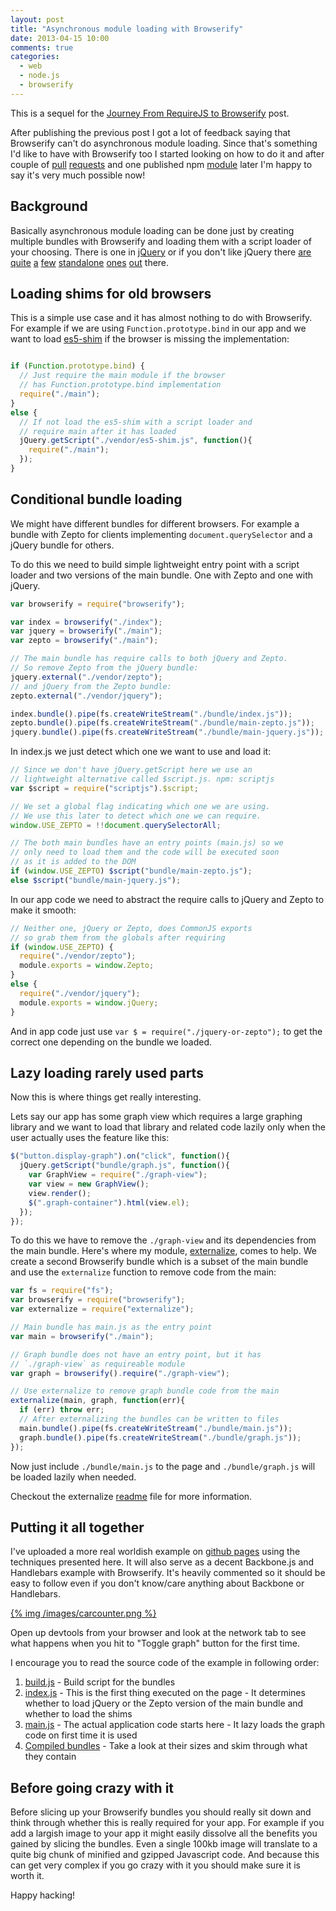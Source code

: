 ```yaml
---
layout: post
title: "Asynchronous module loading with Browserify"
date: 2013-04-15 10:00
comments: true
categories:
  - web
  - node.js
  - browserify
---
```


This is a sequel for the [Journey From RequireJS to Browserify][] post.

After publishing the previous post I got a lot of feedback saying that
Browserify can't do asynchronous module loading. Since that's something I'd
like to have with Browserify too I started looking on how to do it and after
couple of [pull][pr1] [requests][pr2] and one published npm
[module][externalize] later I'm happy to say it's very much possible now!

<!-- more -->

## Background

Basically asynchronous module loading can be done just by creating multiple
bundles with Browserify and loading them with a script loader of your choosing.
There is one in [jQuery][getscript] or if you don't like jQuery there
[are][$script.js] [quite][yepnope] [a][head.js] [few][lab.js]
[standalone][lazyload] [ones][basket.js] [out][modern] there.


## Loading shims for old browsers

This is a simple use case and it has almost nothing to do with Browserify. For
example if we are using `Function.prototype.bind` in our app and we want to
load [es5-shim][] if the browser is missing the implementation:

```javascript index.js

if (Function.prototype.bind) {
  // Just require the main module if the browser
  // has Function.prototype.bind implementation
  require("./main");
}
else {
  // If not load the es5-shim with a script loader and
  // require main after it has loaded
  jQuery.getScript("./vendor/es5-shim.js", function(){
    require("./main");
  });
}
```

## Conditional bundle loading

We might have different bundles for different browsers. For example a bundle
with Zepto for clients implementing `document.querySelector` and a jQuery
bundle for others.

To do this we need to build simple lightweight entry point with a script loader
and two versions of the main bundle. One with Zepto and one with jQuery.

```javascript build.js
var browserify = require("browserify");

var index = browserify("./index");
var jquery = browserify("./main");
var zepto = browserify("./main");

// The main bundle has require calls to both jQuery and Zepto.
// So remove Zepto from the jQuery bundle:
jquery.external("./vendor/zepto");
// and jQuery from the Zepto bundle:
zepto.external("./vendor/jquery");

index.bundle().pipe(fs.createWriteStream("./bundle/index.js"));
zepto.bundle().pipe(fs.createWriteStream("./bundle/main-zepto.js"));
jquery.bundle().pipe(fs.createWriteStream("./bundle/main-jquery.js"));
```

In index.js we just detect which one we want to use and load it:

```javascript index.js
// Since we don't have jQuery.getScript here we use an
// lightweight alternative called $script.js. npm: scriptjs
var $script = require("scriptjs").$script;

// We set a global flag indicating which one we are using.
// We use this later to detect which one we can require.
window.USE_ZEPTO = !!document.querySelectorAll;

// The both main bundles have an entry points (main.js) so we
// only need to load them and the code will be executed soon
// as it is added to the DOM
if (window.USE_ZEPTO) $script("bundle/main-zepto.js");
else $script("bundle/main-jquery.js");
```

In our app code we need to abstract the require calls to jQuery and Zepto to
make  it smooth:

```javascript jquery-or-zepto.js
// Neither one, jQuery or Zepto, does CommonJS exports
// so grab them from the globals after requiring
if (window.USE_ZEPTO) {
  require("./vendor/zepto");
  module.exports = window.Zepto;
}
else {
  require("./vendor/jquery");
  module.exports = window.jQuery;
}
```

And in app code just use `var $ = require("./jquery-or-zepto");` to get the
correct one depending on the bundle we loaded.

## Lazy loading rarely used parts

Now this is where things get really interesting.

Lets say our app has some graph view which requires a large graphing library
and we want to load that library and related code lazily only when the user
actually uses the feature like this:

```javascript main.js
$("button.display-graph").on("click", function(){
  jQuery.getScript("bundle/graph.js", function(){
    var GraphView = require("./graph-view");
    var view = new GraphView();
    view.render();
    $(".graph-container").html(view.el);
  });
});
```

To do this we have to remove the `./graph-view` and its dependencies from the
main bundle. Here's where my module, [externalize][], comes to help.
We create a second Browserify bundle which is a subset of the main bundle and
use the `externalize` function to remove code from the main:

```javascript build.js
var fs = require("fs");
var browserify = require("browserify");
var externalize = require("externalize");

// Main bundle has main.js as the entry point
var main = browserify("./main");

// Graph bundle does not have an entry point, but it has
// `./graph-view` as requireable module
var graph = browserify().require("./graph-view");

// Use externalize to remove graph bundle code from the main
externalize(main, graph, function(err){
  if (err) throw err;
  // After externalizing the bundles can be written to files
  main.bundle().pipe(fs.createWriteStream("./bundle/main.js"));
  graph.bundle().pipe(fs.createWriteStream("./bundle/graph.js"));
});

```

Now just include `./bundle/main.js` to the page and `./bundle/graph.js` will
be loaded lazily when needed.

Checkout the externalize [readme][] file for more information.

## Putting it all together

I've uploaded a more real worldish example on [github pages][carcounter] using
the techniques presented here. It will also serve as a decent Backbone.js and
Handlebars example with Browserify.  It's heavily commented so it should be
easy to follow even if you don't know/care anything about Backbone or
Handlebars.

[{% img /images/carcounter.png %}][carcounter]

Open up devtools from your browser and look at the network tab to see what
happens when you hit to "Toggle graph" button for the first time.

I encourage you to read the source code of the example in following order:

  1. [build.js](https://github.com/epeli/carcounter/blob/master/build.js)
    - Build script for the bundles
  1. [index.js](https://github.com/epeli/carcounter/blob/master/client/index.js)
    - This is the first thing executed on the page
    - It determines whether to load jQuery or the Zepto version of the main bundle
      and whether to load the shims
  1. [main.js](https://github.com/epeli/carcounter/blob/master/client/main.js)
    - The actual application code starts here
    - It lazy loads the graph code on first time it is used
  1. [Compiled bundles](https://github.com/epeli/carcounter/tree/master/bundle)
    - Take a look at their sizes and skim through what they contain

## Before going crazy with it

Before slicing up your Browserify bundles you should really sit down and think
through whether this is really required for your app. For example if you add a
largish image to your app it might easily dissolve all the benefits you gained
by slicing the bundles. Even a single 100kb image will translate to a quite big
chunk of minified and gzipped Javascript code. And because this can get very
complex if you go crazy with it you should make sure it is worth it.

Happy hacking!

[Journey From RequireJS to Browserify]: http://esa-matti.suuronen.org/blog/2013/03/22/journey-from-requirejs-to-browserify/
[pr1]: https://github.com/substack/node-browserify/pull/360
[pr2]: https://github.com/substack/browser-pack/pull/9
[externalize]: https://npmjs.org/package/externalize
[es5-shim]: https://github.com/kriskowal/es5-shim
[carcounter]: http://epeli.github.io/carcounter/
[carcounter-src]: https://github.com/epeli/carcounter
[readme]: https://github.com/epeli/browserify-externalize#readme

[getscript]: http://api.jquery.com/jQuery.getScript/
[$script.js]: https://npmjs.org/package/scriptjs
[yepnope]: http://yepnopejs.com/
[lab.js]: http://labjs.com/
[lazyload]: https://github.com/rgrove/lazyload/
[head.js]: http://headjs.com/
[basket.js]: http://addyosmani.github.io/basket.js/
[modern]: https://gist.github.com/epeli/5384178

